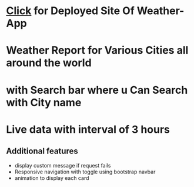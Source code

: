 # [Click](https://weathertech-forecast-8.netlify.app/) for Deployed Site Of Weather-App

# Weather Report for Various Cities all around the world 
 
# with Search bar where u Can Search with City name

# Live data with interval of 3 hours

## Additional features
- display custom message if request fails
- Responsive navigation with toggle using bootstrap navbar 
- animation to display each card
